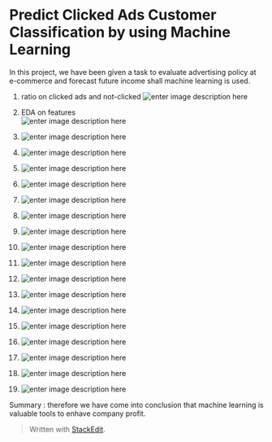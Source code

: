 # Predict Clicked Ads Customer Classification by using Machine Learning

In this project, we have been given a task to evaluate advertising policy at e-commerce and forecast future income shall machine learning is used.


1. ratio on clicked ads and not-clicked
![enter image description here](https://github.com/amarindraa/CustomerClassificationOnAdvert/blob/main/figs/Slide5.jpeg)

2. EDA on features            <br/>
![enter image description here](figs/Slide7.jpeg)     
3. ![enter image description here](figs/Slide8.jpeg)
4. ![enter image description here](figs/Slide12.jpeg)
5. ![enter image description here](figs/Slide19.jpeg)
6. ![enter image description here](figs/Slide20.jpeg)
7. ![enter image description here](figs/Slide23.jpeg)
8. ![enter image description here](figs/Slide28.jpeg)
9. ![enter image description here](figs/Slide39.jpeg)
10. ![enter image description here](figs/Slide40.jpeg)
11. ![enter image description here](figs/Slide49.jpeg)
12. ![enter image description here](figs/Slide50.jpeg)
13. ![enter image description here](figs/Slide52.jpeg)
14. ![enter image description here](figs/Slide56.jpeg)
15. ![enter image description here](figs/Slide59.jpeg)
16. ![enter image description here](figs/Slide60.jpeg)
17. ![enter image description here](figs/Slide61.jpeg)
18. ![enter image description here](figs/Slide62.jpeg)
19. ![enter image description here](figs/Slide63.jpeg)

Summary :
therefore we have come into conclusion that machine learning is valuable tools to enhave company profit.

> Written with [StackEdit](https://stackedit.io/).
